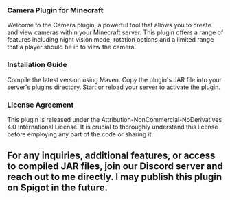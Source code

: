 
### Camera Plugin for Minecraft
Welcome to the Camera plugin, a powerful tool that allows you to create and view cameras within your Minecraft server. This plugin offers a range of features including night vision mode, rotation options and a limited range that a player should be in to view the camera.

### Installation Guide
Compile the latest version using Maven.
Copy the plugin's JAR file into your server's plugins directory.
Start or reload your server to activate the plugin.

### License Agreement
This plugin is released under the Attribution-NonCommercial-NoDerivatives 4.0 International License. It is crucial to thoroughly understand this license before employing any part of the code or sharing it.

## For any inquiries, additional features, or access to compiled JAR files, join our Discord server and reach out to me directly. I may publish this plugin on Spigot in the future.
